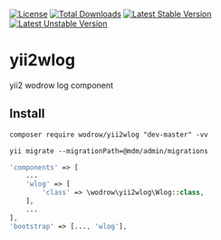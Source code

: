 [![License](https://poser.pugx.org/wodrow/yii2wlog/license)](https://packagist.org/packages/wodrow/yii2wlog)
[![Total Downloads](https://poser.pugx.org/wodrow/yii2wlog/downloads)](https://packagist.org/packages/wodrow/yii2wlog)
[![Latest Stable Version](https://poser.pugx.org/wodrow/yii2wlog/version)](https://packagist.org/packages/wodrow/yii2wlog)
[![Latest Unstable Version](https://poser.pugx.org/wodrow/yii2wlog/v/unstable)](//packagist.org/packages/wodrow/yii2wlog)


# yii2wlog
yii2 wodrow log component

## Install

```html
composer require wodrow/yii2wlog "dev-master" -vv

yii migrate --migrationPath=@mdm/admin/migrations
```

````php
'components' => [
    ...
    'wlog' => [
        'class' => \wodrow\yii2wlog\Wlog::class,
    ],
    ...
],
'bootstrap' => [..., 'wlog'],
````
